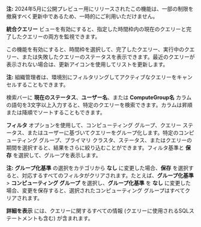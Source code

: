 **注:** 2024年5月に公開プレビュー用にリリースされたこの機能は、一部の制限を撤廃すべく更新中であるため、一時的にご利用いただけません。

**統合クエリー** ビューを有効にすると、指定した時間枠内の現在のクエリーと完了したクエリーの両方を監視できます。

この機能を有効にすると、時間枠を選択して、完了したクエリー、実行中のクエリー、または失敗したクエリーのステータスを表示できます。最近のクエリーが表示されない場合は、更新アイコンを使用してリストを更新します。

**注:** 組織管理者は、環境別にフィルタリングしてアクティブなクエリーをキャンセルすることもできます。

検索バーに **現在のステータス**、**ユーザー名**、または **ComputeGroup名** カラムの語句を3文字以上入力すると、特定のクエリーを検索できます。カラムは昇順または降順でソートすることもできます。

**フィルタ** オプションを使用して、コンピューティング グループ、クエリー ステータス、またはユーザーに基づいてクエリーをグループ化します。特定のコンピューティング グループ、プライマリ クラスタ、ステータス、またはクエリーの期間を選択すると、結果をさらに絞り込むことができます。フィルタ基準と **保存** を選択して、グループを表示します。

**注:** **グループ化基準** の選択をカテゴリから **なし** に変更した場合、**保存** を選択すると、対応するすべてのフィルタがクリアされます。たとえば、**グループ化基準** \> **コンピューティング グループ** を選択し、**グループ化基準** を **なし** に変更した場合、変更を保存すると、選択されたコンピューティング グループはすべてクリアされます。

**詳細を表示** には、クエリーに関するすべての情報 (クエリーに使用されるSQLステートメントも含む) が含まれます。
